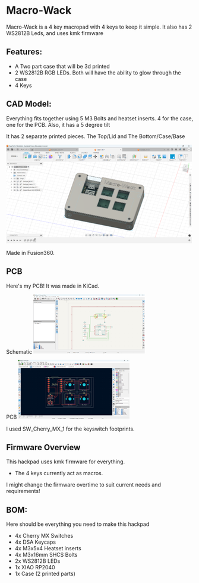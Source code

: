 # Macro-Wack

Macro-Wack is a 4 key macropad with 4 keys to keep it simple. It also has 2 WS2812B Leds, and uses kmk firmware

## Features:
- A Two part case that will be 3d printed
- 2 WS2812B RGB LEDs. Both will have the ability to glow through the case
- 4 Keys

## CAD Model:
Everything fits together using 5 M3 Bolts and heatset inserts. 4 for the case, one for the PCB. Also, it has a 5 degree tilt

It has 2 separate printed pieces.
The Top/Lid and The Bottom/Case/Base

<img src=Assets/assem_case.png alt="CAse" width="500"/>

Made in Fusion360.


## PCB
Here's my PCB! It was made in KiCad.

Schematic
<img src=Assets/sch.png alt="Schematic" width="300"/>

PCB
<img src=Assets/pcb.png alt="PCB" width="300"/>

I used SW_Cherry_MX_1 for the keyswitch footprints.

## Firmware Overview
This hackpad uses kmk firmware for everything. 

- The 4 keys currently act as macros.

I might change the firmware overtime to suit current needs and requirements!

## BOM:
Here should be everything you need to make this hackpad

- 4x Cherry MX Switches
- 4x DSA Keycaps
- 4x M3x5x4 Heatset inserts
- 4x M3x16mm SHCS Bolts
- 2x WS2812B LEDs
- 1x XIAO RP2040
- 1x Case (2 printed parts)

